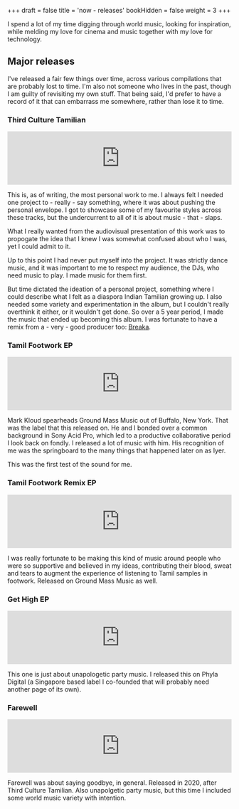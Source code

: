 +++
draft = false
title = 'now - releases'
bookHidden = false
weight = 3
+++

I spend a lot of my time digging through world music, looking for inspiration, while melding my love for cinema and music together with my love for technology. 

## Major releases

I've released a fair few things over time, across various compilations that are probably lost to time. I'm also not someone who lives in the past, though I am guilty of revisiting my own stuff. That being said, I'd prefer to have a record of it that can embarrass me somewhere, rather than lose it to time. 

### Third Culture Tamilian

<iframe style="border: 0; width: 100%; height: 120px;" src="https://bandcamp.com/EmbeddedPlayer/album=1028778838/size=large/bgcol=ffffff/linkcol=0687f5/tracklist=false/artwork=small/transparent=true/" seamless><a href="https://modernruinrecords.bandcamp.com/album/third-culture-tamilian">Third Culture Tamilian by Iyer</a></iframe>

This is, as of writing, the most personal work to me. I always felt I needed one project to - really - say something, where it was about pushing the personal envelope. I got to showcase some of my favourite styles across these tracks, but the undercurrent to all of it is about music - that - slaps.

What I really wanted from the audiovisual presentation of this work was to propogate the idea that I knew I was somewhat confused about who I was, yet I could admit to it. 

Up to this point I had never put myself into the project. It was strictly dance music, and it was important to me to respect my audience, the DJs, who need music to play. I made music for them first.

But time dictated the ideation of a personal project, something where I could describe what I felt as a diaspora Indian Tamilian growing up. I also needed some variety and experimentation in the album, but I couldn't really overthink it either, or it wouldn't get done. So over a 5 year period, I made the music that ended up becoming this album. I was fortunate to have a remix from a - very - good producer too: [Breaka](https://soundcloud.com/breaka). 

### Tamil Footwork EP

<iframe style="border: 0; width: 100%; height: 120px;" src="https://bandcamp.com/EmbeddedPlayer/album=1680665793/size=large/bgcol=ffffff/linkcol=0687f5/tracklist=false/artwork=small/transparent=true/" seamless><a href="https://groundmassmusic.bandcamp.com/album/tamil-footwork-ep">Tamil Footwork EP by Iyer</a></iframe>

Mark Kloud spearheads Ground Mass Music out of Buffalo, New York. That was the label that this released on. He and I bonded over a common background in Sony Acid Pro, which led to a productive collaborative period I look back on fondly. I released a lot of music with him. His recognition of me was the springboard to the many things that happened later on as Iyer.

This was the first test of the sound for me. 

### Tamil Footwork Remix EP

<iframe style="border: 0; width: 100%; height: 120px;" src="https://bandcamp.com/EmbeddedPlayer/album=3898135580/size=large/bgcol=ffffff/linkcol=0687f5/tracklist=false/artwork=small/transparent=true/" seamless><a href="https://groundmassmusic.bandcamp.com/album/tamil-footwork-remix-ep">Tamil Footwork Remix EP by Iyer</a></iframe>

I was really fortunate to be making this kind of music around people who were so supportive and believed in my ideas, contributing their blood, sweat and tears to augment the experience of listening to Tamil samples in footwork. Released on Ground Mass Music as well.

### Get High EP

<iframe style="border: 0; width: 100%; height: 120px;" src="https://bandcamp.com/EmbeddedPlayer/album=2649553544/size=large/bgcol=ffffff/linkcol=0687f5/tracklist=false/artwork=small/transparent=true/" seamless><a href="https://phyla.bandcamp.com/album/get-high-ep-phyla014">Get High EP [phyla014] by Iyer</a></iframe>

This one is just about unapologetic party music. I released this on Phyla Digital (a Singapore based label I co-founded that will probably need another page of its own). 

### Farewell

<iframe style="border: 0; width: 100%; height: 120px;" src="https://bandcamp.com/EmbeddedPlayer/album=197258095/size=large/bgcol=ffffff/linkcol=0687f5/tracklist=false/artwork=small/transparent=true/" seamless><a href="https://iyer.bandcamp.com/album/farewell">farewell by iyer</a></iframe>

Farewell was about saying goodbye, in general. Released in 2020, after Third Culture Tamilian. Also unapolgetic party music, but this time I included some world music variety with intention. 

